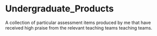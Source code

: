 # Undergraduate_Products
A collection of particular assessment items produced by me that have received high praise from the relevant teaching teams teaching teams.
